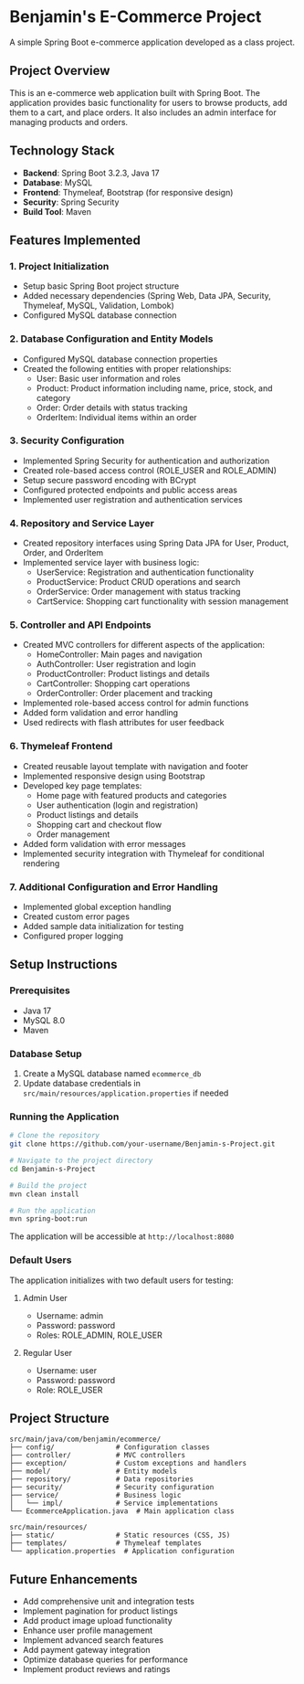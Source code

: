 # Benjamin's E-Commerce Project

A simple Spring Boot e-commerce application developed as a class project.

## Project Overview

This is an e-commerce web application built with Spring Boot. The application provides basic functionality for users to browse products, add them to a cart, and place orders. It also includes an admin interface for managing products and orders.

## Technology Stack

- **Backend**: Spring Boot 3.2.3, Java 17
- **Database**: MySQL
- **Frontend**: Thymeleaf, Bootstrap (for responsive design)
- **Security**: Spring Security
- **Build Tool**: Maven

## Features Implemented

### 1. Project Initialization

- Setup basic Spring Boot project structure
- Added necessary dependencies (Spring Web, Data JPA, Security, Thymeleaf, MySQL, Validation, Lombok)
- Configured MySQL database connection

### 2. Database Configuration and Entity Models

- Configured MySQL database connection properties
- Created the following entities with proper relationships:
  - User: Basic user information and roles
  - Product: Product information including name, price, stock, and category
  - Order: Order details with status tracking
  - OrderItem: Individual items within an order

### 3. Security Configuration

- Implemented Spring Security for authentication and authorization
- Created role-based access control (ROLE_USER and ROLE_ADMIN)
- Setup secure password encoding with BCrypt
- Configured protected endpoints and public access areas
- Implemented user registration and authentication services

### 4. Repository and Service Layer

- Created repository interfaces using Spring Data JPA for User, Product, Order, and OrderItem
- Implemented service layer with business logic:
  - UserService: Registration and authentication functionality
  - ProductService: Product CRUD operations and search
  - OrderService: Order management with status tracking
  - CartService: Shopping cart functionality with session management

### 5. Controller and API Endpoints

- Created MVC controllers for different aspects of the application:
  - HomeController: Main pages and navigation
  - AuthController: User registration and login
  - ProductController: Product listings and details
  - CartController: Shopping cart operations
  - OrderController: Order placement and tracking
- Implemented role-based access control for admin functions
- Added form validation and error handling
- Used redirects with flash attributes for user feedback

### 6. Thymeleaf Frontend

- Created reusable layout template with navigation and footer
- Implemented responsive design using Bootstrap
- Developed key page templates:
  - Home page with featured products and categories
  - User authentication (login and registration)
  - Product listings and details
  - Shopping cart and checkout flow
  - Order management
- Added form validation with error messages
- Implemented security integration with Thymeleaf for conditional rendering

### 7. Additional Configuration and Error Handling

- Implemented global exception handling
- Created custom error pages
- Added sample data initialization for testing
- Configured proper logging

## Setup Instructions

### Prerequisites

- Java 17
- MySQL 8.0
- Maven

### Database Setup

1. Create a MySQL database named `ecommerce_db`
2. Update database credentials in `src/main/resources/application.properties` if needed

### Running the Application

```bash
# Clone the repository
git clone https://github.com/your-username/Benjamin-s-Project.git

# Navigate to the project directory
cd Benjamin-s-Project

# Build the project
mvn clean install

# Run the application
mvn spring-boot:run
```

The application will be accessible at `http://localhost:8080`

### Default Users

The application initializes with two default users for testing:

1. Admin User

   - Username: admin
   - Password: password
   - Roles: ROLE_ADMIN, ROLE_USER

2. Regular User
   - Username: user
   - Password: password
   - Role: ROLE_USER

## Project Structure

```
src/main/java/com/benjamin/ecommerce/
├── config/               # Configuration classes
├── controller/           # MVC controllers
├── exception/            # Custom exceptions and handlers
├── model/                # Entity models
├── repository/           # Data repositories
├── security/             # Security configuration
├── service/              # Business logic
│   └── impl/             # Service implementations
└── EcommerceApplication.java  # Main application class

src/main/resources/
├── static/               # Static resources (CSS, JS)
├── templates/            # Thymeleaf templates
└── application.properties  # Application configuration
```

## Future Enhancements

- Add comprehensive unit and integration tests
- Implement pagination for product listings
- Add product image upload functionality
- Enhance user profile management
- Implement advanced search features
- Add payment gateway integration
- Optimize database queries for performance
- Implement product reviews and ratings
